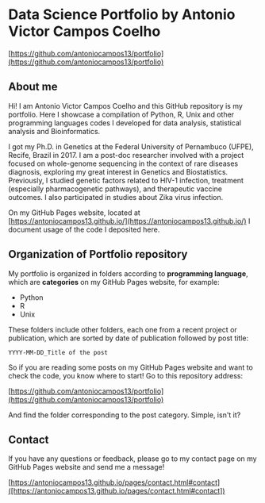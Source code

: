 # Data Science Portfolio by Antonio Victor Campos Coelho

[https://github.com/antoniocampos13/portfolio](https://github.com/antoniocampos13/portfolio)

## About me

Hi! I am Antonio Victor Campos Coelho and this GitHub repository is my portfolio. Here I showcase a compilation of Python, R, Unix and other programming languages codes I developed for data analysis, statistical analysis and Bioinformatics.

I got my Ph.D. in Genetics at the Federal University of Pernambuco (UFPE), Recife, Brazil in 2017. I am a post-doc researcher involved with a  project focused on whole-genome sequencing in the context of rare diseases diagnosis, exploring my great interest in Genetics and Biostatistics. Previously, I studied genetic factors related to HIV-1 infection, treatment (especially pharmacogenetic pathways), and therapeutic vaccine outcomes. I also participated in studies about Zika virus infection.

On my GitHub Pages website, located at [https://antoniocampos13.github.io/](https://antoniocampos13.github.io/) I document usage of the code I deposited here.

## Organization of Portfolio repository

My portfolio is organized in folders according to **programming language**, which are **categories** on my GitHub Pages website, for example:

* Python
* R
* Unix

These folders include other folders, each one from a recent project or publication, which are sorted by date of publication followed by post title:

`YYYY-MM-DD_Title of the post`

So if you are reading some posts on my GitHub Pages website and want to check the code, you know where to start! Go to this repository address:

[https://github.com/antoniocampos13/portfolio](https://github.com/antoniocampos13/portfolio)

And find the folder corresponding to the post category. Simple, isn't it?

## Contact

If you have any questions or feedback, please go to my contact page on my GitHub Pages website and send me a message!

[https://antoniocampos13.github.io/pages/contact.html#contact]([https://antoniocampos13.github.io/pages/contact.html#contact])
